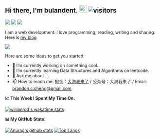 ## Hi there, I'm bulandent. <img src="https://camo.githubusercontent.com/e8e7b06ecf583bc040eb60e44eb5b8e0ecc5421320a92929ce21522dbc34c891/68747470733a2f2f6d656469612e67697068792e636f6d2f6d656469612f6876524a434c467a6361737252346961377a2f67697068792e676966" width="25px">  ![visitors](https://visitor-badge.glitch.me/badge?page_id=bulandent.bulandent)

<a href="https://bubuzou.com"><img src="https://bubuzou.oss-cn-shenzhen.aliyuncs.com/blog/202101/website_01.png"></a>
<a href="https://juejin.cn/user/3685218705745230/posts" target="_blank"><img src="https://bubuzou.oss-cn-shenzhen.aliyuncs.com/blog/202101/juejin_01.png"></a>
<a href="https://mmbiz.qpic.cn/mmbiz_png/uBN8JVFZtDRmBhTVNlc5mCkASdMC37PK4uBUxibfbkIqD3RxR3ykibmmt3UEvaib13ynD1wDicq6ZzdY6pOOYRYO7Q/0?wx_fmt=png" target="_blank"><img src="https://bubuzou.oss-cn-shenzhen.aliyuncs.com/blog/202101/gzh_01.png"></a>

I am a web development. I love programming, reading, writing and sharing. Here is [my blog](https://bubuzou.com)

[![](https://github.com/Gapur/Gapur/raw/master/coding.gif?raw=true)](https://github.com/Gapur/Gapur/raw/master/coding.gif?raw=true)

Here are some ideas to get you started:

- 🤔 I’m currently working on something cool.
- 🌱 I’m currently learning Data Structures and Algorithms on leetcode.
- 💬 Ask me about ...
- 📫 How to reach me:  掘金：[大海我来了](https://juejin.cn/user/3685218705745230) / 公众号：大海我来了 / Email: brandon.c.cheng@gmail.com

**📈 This Week I Spent My Time On:**

[![willianrod's wakatime stats](https://github-readme-stats.vercel.app/api/wakatimebulandent&layout=compact&hide_border=true&&count_private=true&include_all_commits=true)](https://github.com/anuraghazra/github-readme-stats)

**📊 My GitHub Stats:**

[![Anurag's github stats](https://github-readme-stats.vercel.app/api?username=bulandent&show_icons=true&hide_border=true&layout=compact)](https://github.com/anuraghazra/github-readme-stats)
[![Top Langs](https://github-readme-stats.vercel.app/api/top-langs/?username=anuraghazra&layout=compact&hide_border=true)](https://github.com/anuraghazra/github-readme-stats)
